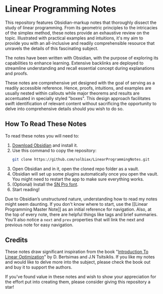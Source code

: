 # Linear Programming Notes
This repository features Obsidian-markup notes that thoroughly dissect the study of linear programming. From its geometric principles to the intricacies of the simplex method, these notes provide an exhaustive review on the topic. Illustrated with practical examples and intuitions, it's my aim to provide you with an all-inclusive and readily comprehensible resource that unravels the details of this fascinating subject.

The notes have been written with Obsidian, with the purpose of exploring its capabilities to enhance learning. Extensive backlinks are deployed to streamline understanding and recall essential concept during explanations and proofs.

These notes are comprehensive yet designed with the goal of serving as a readily accessible reference. Hence, proofs, intuitions, and examples are usually nested within callouts while major theorems and results are accentuated in specially styled "boxes". This design approach facilitates swift identification of relevant content without sacrificing the opportunity to delve into comprehensive details should you wish to do so.

## How To Read These Notes
To read these notes you will need to:
1) [Download Obsidian](https://obsidian.md/) and install it. 
2) Use this command to copy the repository: 
	```bash 
	git clone https://github.com/solbiax/LinearProgrammingNotes.git 
	``` 
3) Open Obsidian and in it, open the cloned repo folder as a vault. 
4) Obsidian will set up some plugins automatically once you open the vault. You might need to restart the app to make sure everything works. 
5) (Optional) Install the [SN Pro font](https://supernotes.app/open-source/sn-pro/).
6) Start reading! 

Due to Obsidian’s unstructured nature, understanding how to read my notes might seem daunting. If you don't know where to start, use the [[Linear Programming Master Note]] as an initial reference for navigation. 
Also, at the top of every note, there are helpful things like tags and brief summaries. You'll also notice a `next` and `prev` properties that will link the next and previous note for easy navigation.

## Credits
These notes draw significant inspiration from the book "[Introduction To Linear Optimization](https://www.amazon.com/Introduction-Linear-Optimization-Scientific-Computation/dp/1886529191/ref=sr_1_1?crid=2O1KP89Q1ZT0E&dib=eyJ2IjoiMSJ9.9G6zqPZ74XhzaWDJlGigr4UJSHLQKqX8_2oypaYQAehGEVBO9LU-La2Rh2SzxSvt8ELNUCjnSghTn1vMQ34-GjYhUKTSvIROVVe4vzBUwTlQ55INeqj3doOCOxCppCVO7MqBOxQpkdFYo1VY_Z9wlAsyoCYGizLGlcRgjM7TzJqxtTmt5xB0L-tVqPPIrYjZ2rVD4oHbS-FRqYg-wiqUMK4VxGfhdOCu2UL5J42ia2g.2Qvm2t25-pna9fOZ99y4nCSU1daU0x9OPkquR3gyZnE&dib_tag=se&keywords=introduction+to+linear+programming&qid=1715372574&sprefix=introduction+to+linear+programming%2Caps%2C192&sr=8-1)" by D. Bertsimas and J.N Tsitsiklis. If you like my notes and would like to delve more into the subject, please check the book out and buy it to support the authors.

If you've found value in these notes and wish to show your appreciation for the effort put into creating them, please consider giving this repository a star!